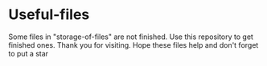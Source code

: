 # Useful-files
Some files in "storage-of-files" are not finished. Use this repository to get finished ones. Thank you for visiting. Hope these files help and don't forget to put a star
